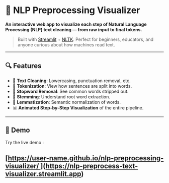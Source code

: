 # 🧠 NLP Preprocessing Visualizer

**An interactive web app to visualize each step of Natural Language Processing (NLP) text cleaning — from raw input to final tokens.**

> Built with [Streamlit](https://streamlit.io/) + [NLTK](https://www.nltk.org/). Perfect for beginners, educators, and anyone curious about how machines read text.

---

## 🔍 Features

- 🧹 **Text Cleaning**: Lowercasing, punctuation removal, etc.
- 🧾 **Tokenization**: View how sentences are split into words.
- 🔄 **Stopword Removal**: See common words stripped out.
- 🌱 **Stemming**: Understand root word extraction.
- 🧬 **Lemmatization**: Semantic normalization of words.
- 📊 **Animated Step-by-Step Visualization** of the entire pipeline.

---

## 🚀 Demo

Try the live demo :

[[https://user-name.github.io/nlp-preprocessing-visualizer/
](https://nlp-preprocess-text-visualizer.streamlit.app)](https://nlp-preprocess-text-visualizer.streamlit.app)
---
